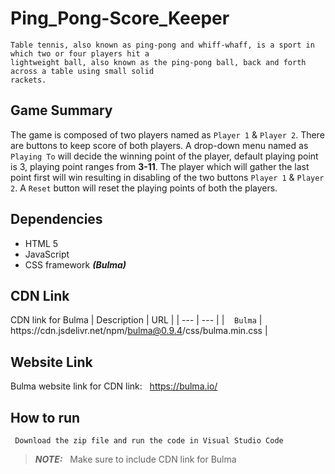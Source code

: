 
# Ping_Pong-Score_Keeper
    Table tennis, also known as ping-pong and whiff-whaff, is a sport in which two or four players hit a 
    lightweight ball, also known as the ping-pong ball, back and forth across a table using small solid 
    rackets.

## Game Summary
The game is composed of two players named as `Player 1` & `Player 2`. There are buttons to keep score of both players. A drop-down menu named as `Playing To` will decide the winning point of the player, default playing point is 3, playing point ranges from **3-11**. The player which will gather the last point first will win resulting in disabling of the two buttons `Player 1` & `Player 2`. A `Reset` button will reset the playing points of both the players.         

## Dependencies
- HTML 5
- JavaScript
- CSS framework ***(Bulma)***

## CDN Link
CDN link for Bulma 
| Description | URL |
| --- | --- |
| &nbsp;&nbsp;&nbsp;`Bulma` |  ht<span>tps://</span>cdn.jsdelivr.net/npm/bulma@0.9.4/css/bulma.min.css |


## Website Link
Bulma website link for CDN link:
&nbsp;&nbsp;https://bulma.io/

## How to run
     Download the zip file and run the code in Visual Studio Code

> **_NOTE:_** &nbsp; Make sure to include CDN link for Bulma
